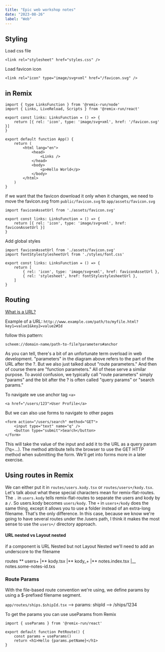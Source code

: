 ```yaml
---
title: "Epic web workshop notes"
date: "2023-08-26"
label: "Web"
---
```


## Styling

Load css file

```
<link rel="stylesheet" href="styles.css" />
```

Load favicon icon

```
<link rel="icon" type="image/svg+xml" href="/favicon.svg" />
```

## in Remix

```
import { type LinksFunction } from '@remix-run/node'
import { Links, LiveReload, Scripts } from '@remix-run/react'

export const links: LinksFunction = () => {
	return [{ rel: 'icon', type: 'image/svg+xml', href: '/favicon.svg' }]
}

export default function App() {
	return (
		<html lang="en">
			<head>
				<Links />
			</head>
            <body>
				<p>Hello World</p>
            </body>
        </html>
    )
}
```

if we want that the favicon download it only when it changes, we need to
move the favicon.svg from `public/favicon.svg` to `app/assets/favicon.svg`

```
import faviconAssetUrl from './assets/favicon.svg'

export const links: LinksFunction = () => {
	return [{ rel: 'icon', type: 'image/svg+xml', href: faviconAssetUrl }]
}

```

Add global styles

```
import faviconAssetUrl from './assets/favicon.svg'
import fontStylestylesheetUrl from './styles/font.css'

export const links: LinksFunction = () => {
	return [
		{ rel: 'icon', type: 'image/svg+xml', href: faviconAssetUrl },
		{ rel: 'stylesheet', href: fontStylestylesheetUrl },
	]
}
```

## Routing

[What is a URL?](https://developer.mozilla.org/en-US/docs/Learn/Common_questions/Web_mechanics/What_is_a_URL)

Example of a URL:
`http://www.example.com/path/to/myfile.html?key1=value1&key2=value2#Id`

follow this pattern:

`scheem://domain-name/path-to-file?parameters#anchor`

As you can tell, there's a bit of an unfortunate term overload in web development. "parameters" in the diagram above refers to the part of the URL after the ?. But we also just talked about "route parameters." And then of course there are "function parameters." All of these serve a similar purpose. To avoid confusion, we typically call "route parameters" simply "params" and the bit after the ? is often called "query params" or "search params."

To navigate we use anchor tag `<a>`

```
<a href="/users/123">User Profile</a>
```

But we can also use forms to navigate to other pages

```
<form action="/users/search" method="GET">
	<input type="text" name="q" />
	<button type="submit">Search</button>
</form>
```

This will take the value of the input and add it to the URL as a query param (?q=...). The method attribute tells the browser to use the GET HTTP method when submitting the form. We'll get into forms more in a later exercise.

## Using routes in Remix

We can either put it in `routes/users.kody.tsx` or `routes/users+/kody.tsx`.
Let's talk about what these special characters mean for remix-flat-routes. The `.` in `users.kody` tells remix-flat-routes to separate the users and kody by a `/`. So users.kody becomes `users/kody`. The `+` in `users+/kody` does the same thing, except it allows you to use a folder instead of an extra-long filename. That's the only difference.
In this case, because we know we're going to have several routes under the /users path, I think it makes the most sense to use the `users+/` directory approach.

#### URL nested vs Layout nested

if a component is URL Nested but not Layout Nested we'll need to add an underscore to the filename

routes ** users+
|** kody.tsx
|** kody\_+
|** notes.index.tsx
|\_\_ notes.some-notes-id.txs

### Route Params

With the file-based route convention we're using, we define params by using a $-prefixed filename segment.

`app/routes/ships.$shipId.tsx` --> params: shipId --> /ships/1234

To get the params you can use useParams from Remix

```
import { useParams } from '@remix-run/react'

export default function PetRoute() {
	const params = useParams()
	return <h1>Hello {params.petName}</h1>
}
```
